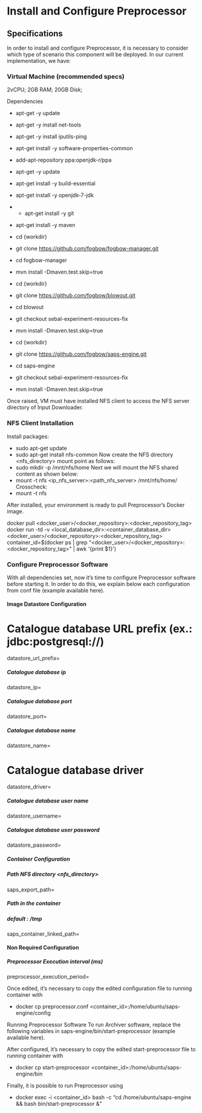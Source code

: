 # Install and Configure Preprocessor

## Specifications
In order to install and configure Preprocessor, it is necessary to consider which type of scenario this component will be deployed. In our current implementation, we have:

### Virtual Machine (recommended specs)
2vCPU;
2GB RAM;
20GB Disk;

Dependencies

* apt-get -y update
* apt-get -y install net-tools
* apt-get -y install iputils-ping
* apt-get install -y software-properties-common
* add-apt-repository ppa:openjdk-r/ppa
* apt-get -y update

* apt-get install -y build-essential
* apt-get install -y openjdk-7-jdk
* * apt-get install -y git
* apt-get install -y maven

* cd {workdir}
* git clone https://github.com/fogbow/fogbow-manager.git
* cd fogbow-manager
* mvn install -Dmaven.test.skip=true

* cd {workdir}
* git clone https://github.com/fogbow/blowout.git
* cd blowout
* git checkout sebal-experiment-resources-fix
* mvn install -Dmaven.test.skip=true

* cd {workdir}
* git clone https://github.com/fogbow/saps-engine.git
* cd saps-engine
* git checkout sebal-experiment-resources-fix
* mvn install -Dmaven.test.skip=true

Once raised, VM must have installed NFS client to access the NFS server directory of Input Downloader.

### NFS Client Installation 
Install packages:
* sudo apt-get update
* sudo apt-get install nfs-common
Now create the NFS directory <nfs_directory> mount point as follows:
* sudo mkdir -p /mnt/nfs/home
Next we will mount the NFS shared content as shown below:
* mount -t nfs <ip_nfs_server>:<path_nfs_server> /mnt/nfs/home/
Crosscheck:
* mount -t nfs

After installed, your environment is ready to pull Preprocessor’s Docker image.

docker pull <docker_user>/<docker_repository>:<docker_repository_tag>
docker run -td -v <local_database_dir>:<container_database_dir> <docker_user>/<docker_repository>:<docker_repository_tag>
container_id=$(docker ps | grep  “<docker_user>/<docker_repository>:<docker_repository_tag>" | awk '{print $1}')

### Configure Preprocessor Software
With all dependencies set, now it’s time to configure Preprocessor software before starting it. In order to do this, we explain below each configuration from conf file (example available here).

#### Image Datastore Configuration ####
# Catalogue database URL prefix (ex.: jdbc:postgresql://)
datastore_url_prefix=

##### Catalogue database ip
datastore_ip=

##### Catalogue database port
datastore_port=

##### Catalogue database name
datastore_name=

# Catalogue database driver
datastore_driver=

##### Catalogue database user name
datastore_username=

##### Catalogue database user password
datastore_password=

##### Container Configuration #####
##### Path NFS directory <nfs_directory>
saps_export_path=

##### Path in the container
##### default : /tmp
saps_container_linked_path=

#### Non Required Configuration ####
##### Preprocessor Execution interval (ms)
preprocessor_execution_period=

Once edited, it’s necessary to copy the edited configuration file to running container with

*  docker cp preprocessor.conf <container_id>:/home/ubuntu/saps-engine/config

Running Preprocessor Software
To run Archiver software, replace the following variables in saps-engine/bin/start-preprocessor (example available here). 

After configured, it’s necessary to copy the edited start-preprocessor file to running container with

* docker cp start-preprocessor <container_id>:/home/ubuntu/saps-engine/bin

Finally, it is possible to run Preprocessor using

* docker exec -i <container_id> bash -c “cd /home/ubuntu/saps-engine && bash bin/start-preprocessor &”
